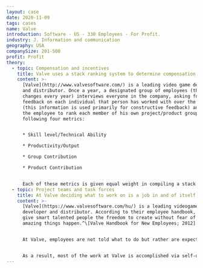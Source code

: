 ```yaml
---
layout: case
date: 2020-11-09
tags: cases
name: Valve
introduction: Software - US - 330 Employees - For Profit.
industry: J. Information and communication
geography: USA
companySize: 201-500
profit: Profit
theory:
  - topic: Compensation and incentives
    title: Valve uses a stack ranking system to determine compensation.
    content: >-
      [Valve](http://www.valvesoftware.com/) is a leading video game developer
      and distributor. Once a year, a designated group of employees (the group
      changes every year) interviews everyone in the company, asking for
      feedback on each individual that person has worked with over the past year
      (this information is used primarily for constructive feedback) and asking
      the employee to rank each member of his own project/product group on the
      following four metrics:


      * Skill level/Technical Ability

      * Productivity/Output

      * Group Contribution

      * Product Contribution


      Each of these metrics is given equal weight in compiling a stack ranking of all the employees in a given group. Once the intra-group ranking is done, the information gets pooled for the company as a whole and is used to determine compensation. The system is based on a belief that these four metrics are the most appropriate for determining the "correct" compensation and that they in turn are best determined through a peer-based valuation process (which the company believes is less likely to be subject to bias given its flat organizational structure).^[Valve Handbook for New Employees; 2012]
  - topic: Project teams and task forces
    title: At Valve deciding what to work on is a job in and of itself.
    content: >-
      [Valve](https://www.valvesoftware.com/hu/) is a leading videogame
      developer and distributor. According to their employee handbook, "When you
      give smart talented people the freedom to create without fear of failure,
      amazing things happen.^\[Valve Handbook for New Employees; 2012]


      At Valve, employees are not told what to do but rather are expected to work on what they believe to be of most value to the company. Valve acknowledges that "deciding what to work on can be the hardest part of your job" and advises employees to ask themselves questions such as "Of all the projects currently under way, what's the most valuable thing I can be working on?" and "What's interesting? What's rewarding?" What leverages my individual strengths the most?"


      As a result, most of the work at Valve is accomplished via self-organized, temporary, multi-disciplinary project teams called "cabals". They form organically as people decide to join a group based on their belief that the group's work is important enough for them to contribute their skills. Often someone will emerge as the "lead" on a project. However, their role is not to manage the team in a traditional sense but rather to act as a kind of information clearinghouse. By having an understanding of the whole project, they can act as a resource for team members to check decisions against.^\[Valve Handbook for New Employees; 2012]
---
```

